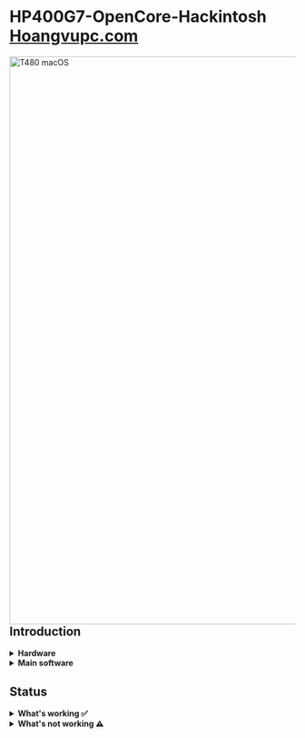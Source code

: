 # HP400G7-OpenCore-Hackintosh [Hoangvupc.com](https://hoangvupc.com/)
<img align="right" src="https://support.hp.com/doc-images/521/c06706206.jpg" alt="T480 macOS" width="1000">


## Introduction

<details>
<summary><strong>Hardware</strong></summary>
<br>


| Category  | Component                         | Note                                                         |
| --------- | --------------------------------- | ------------------------------------------------------------ |
| CPU       | Intel Core  i7-10700              |                                                              |
| GPU       | Intel UHD 620 + rx560             |                                                              |
| SSD       | 500GB 
| Memory    | 8x2 DDR4 2666Mhz                  |                                                              |
| Battery   |no                                 |                                                              |
| Camera    | no                                |                                                              |
| Wifi & BT | WIFI real mac                     |                                                              |
| Input     | PS2 Keyboard & Synaptics TrackPad | Fan

</details>  

<details>

<summary><strong>Main software</strong></summary>
<br>

| Component      | Version        |
| -------------- | -------------- |
| macOS Monterey | 12.2.1 (21D62) |
| macOS Big Sur  | 11.6 (20G165)  |
| OpenCore       | v0.7.7         |

</details>

## Status

<details>  


<summary><strong>What's working ✅</strong></summary>

- [x] Battery percentage
- [x] Bluetooth
- [x] Boot chime
- [x] Boot menu
- [x] CPU power management / performance 
- [x] GPU UHD 620 hardware acceleration / performance  
- [x] GPU rx560 4gb hardware acceleration / performance 
- [x] HDMI working all port `testing on 2 screen on TB3 and hdmi`
- [x] iMessage, FaceTime, App Store, iTunes Store.
- [x] Ethernet port
- [x] Keyboard 
- [x] Microphone 
- [x] Audio
- [x] TrackPoint  `Works perfectly. Just like on Windows or Linux.`
- [x] USB Ports `USB Map is different for devices with Windows Hello camera.`
- [x] Web camera
- [x] Wifi 
- [x] DRM `Widevine, validated on Firefox 82. WhateverGreen's DRM is broken on Big Sur`
- [x] Windows 11 boot from refind boot menu

</details>  

<details>  

<summary><strong>What's not working ⚠️</strong></summary>

- [ ] no

</details> 
